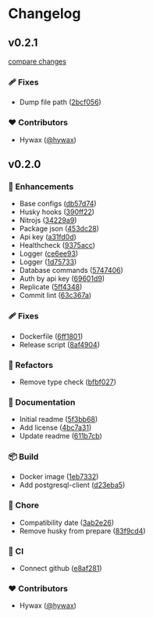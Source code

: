 # Changelog


## v0.2.1

[compare changes](https://github.com/hywax/pg-replicator/compare/v0.2.0...v0.2.1)

### 🩹 Fixes

- Dump file path ([2bcf056](https://github.com/hywax/pg-replicator/commit/2bcf056))

### ❤️ Contributors

- Hywax ([@hywax](http://github.com/hywax))

## v0.2.0


### 🚀 Enhancements

- Base configs ([db57d74](https://github.com/hywax/pg-replicator/commit/db57d74))
- Husky hooks ([390ff22](https://github.com/hywax/pg-replicator/commit/390ff22))
- Nitrojs ([34229a9](https://github.com/hywax/pg-replicator/commit/34229a9))
- Package json ([453dc28](https://github.com/hywax/pg-replicator/commit/453dc28))
- Api key ([a31fd0d](https://github.com/hywax/pg-replicator/commit/a31fd0d))
- Healthcheck ([9375acc](https://github.com/hywax/pg-replicator/commit/9375acc))
- Logger ([ce6ee93](https://github.com/hywax/pg-replicator/commit/ce6ee93))
- Logger ([1d75733](https://github.com/hywax/pg-replicator/commit/1d75733))
- Database commands ([5747406](https://github.com/hywax/pg-replicator/commit/5747406))
- Auth by api key ([69601d9](https://github.com/hywax/pg-replicator/commit/69601d9))
- Replicate ([5ff4348](https://github.com/hywax/pg-replicator/commit/5ff4348))
- Commit lint ([63c367a](https://github.com/hywax/pg-replicator/commit/63c367a))

### 🩹 Fixes

- Dockerfile ([6ff1801](https://github.com/hywax/pg-replicator/commit/6ff1801))
- Release script ([8af4904](https://github.com/hywax/pg-replicator/commit/8af4904))

### 💅 Refactors

- Remove type check ([bfbf027](https://github.com/hywax/pg-replicator/commit/bfbf027))

### 📖 Documentation

- Initial readme ([5f3bb68](https://github.com/hywax/pg-replicator/commit/5f3bb68))
- Add license ([4bc7a31](https://github.com/hywax/pg-replicator/commit/4bc7a31))
- Update readme ([611b7cb](https://github.com/hywax/pg-replicator/commit/611b7cb))

### 📦 Build

- Docker image ([1eb7332](https://github.com/hywax/pg-replicator/commit/1eb7332))
- Add postgresql-client ([d23eba5](https://github.com/hywax/pg-replicator/commit/d23eba5))

### 🏡 Chore

- Compatibility date ([3ab2e26](https://github.com/hywax/pg-replicator/commit/3ab2e26))
- Remove husky from prepare ([83f9cd4](https://github.com/hywax/pg-replicator/commit/83f9cd4))

### 🤖 CI

- Connect github ([e8af281](https://github.com/hywax/pg-replicator/commit/e8af281))

### ❤️ Contributors

- Hywax ([@hywax](http://github.com/hywax))


